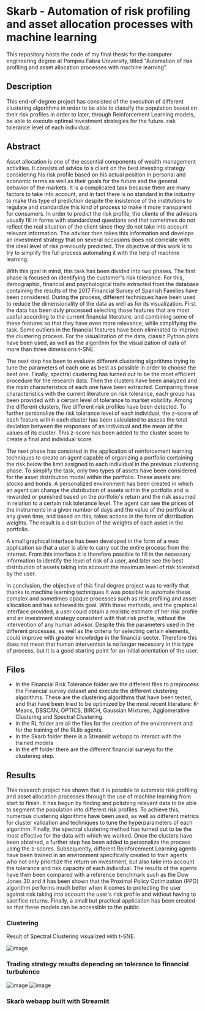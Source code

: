 # Skarb - Automation of risk profiling and asset allocation processes with machine learning
This repository hosts the code of my final thesis for the computer engineering degree at Pompeu Fabra University, titled "Automation of risk profiling and asset allocation processes with machine learning".


## Description
This end-of-degree project has consisted of the execution of different clustering algorithms in order to be able to classify the population based on their risk profiles in order to later, through Reinforcement Learning models, be able to execute optimal investment strategies for the future. risk tolerance level of each individual. 

## Abstract
Asset allocation is one of the essential components of wealth management activities. It consists of advice to a client on the best investing strategy considering his risk profile based on his actual position in personal and economic terms as well as their goals for the future and the general behavior of the markets. It is a complicated task because there are many factors to take into account, and in fact there is no standard in the industry to make this type of prediction despite the insistence of the institutions to regulate and standardize this kind of process to make it more transparent for consumers. In order to predict the risk profile, the clients of the advisors usually fill in forms with standardized questions and that sometimes do not reflect the real situation of the client since they do not take into account relevant information. The advisor then takes this information and develops an investment strategy that on several occasions does not correlate with the ideal level of risk previously predicted. The objective of this work is to try to simplify the full process automating it with the help of machine learning.

With this goal in mind, this task has been divided into two phases. The first phase is focused on identifying the customer's risk tolerance. For this, demographic, financial and psychological traits extracted from the database containing the results of the 2017 Financial Survey of Spanish Families have been considered. During the process, different techniques have been used to reduce the dimensionality of the data as well as for its visualization. First the data has been duly processed selecting those features that are most useful according to the current financial literature, and combining some of these features so that they have even more relevance, while simplifying the task. Some outliers in the financial features have been eliminated to improve the clustering process. For the visualization of the data, classic Python plots have been used, as well as the algorithm for the visualization of data of more than three dimensions t-SNE.

The next step has been to evaluate different clustering algorithms trying to tune the parameters of each one as best as possible in order to choose the best one. Finally, spectral clustering has turned out to be the most efficient procedure for the research data. Then the clusters have been analyzed and the main characteristics of each one have been extracted. Comparing these characteristics with the current literature on risk tolerance, each group has been provided with a certain level of tolerance to market volatility. Among the different clusters, five different risk profiles have been detected. To further personalize the risk tolerance level of each individual, the z-score of each feature within each cluster has been calculated to assess the total deviation between the responses of an individual and the mean of the values of its cluster. This z-score has been added to the cluster score to create a final and individual score.

The next phase has consisted in the application of reinforcement learning techniques to create an agent capable of organizing a portfolio containing the risk below the limit assigned to each individual in the previous clustering phase. To simplify the task, only two types of assets have been considered for the asset distribution model within the portfolio. These assets are: stocks and bonds. A personalized environment has been created in which an agent can change the distribution of assets within the portfolio and is rewarded or punished based on the portfolio's return and the risk assumed in relation to a certain risk tolerance level. The agent can see the prices of the instruments in a given number of days and the value of the portfolio at any given time, and based on this, takes actions in the form of distribution weights. The result is a distribution of the weights of each asset in the portfolio.

A small graphical interface has been developed in the form of a web application so that a user is able to carry out the entire process from the internet. From this interface it is therefore possible to fill in the necessary information to identify the level of risk of a user, and later see the best distribution of assets taking into account the maximum level of risk tolerated by the user.

In conclusion, the objective of this final degree project was to verify that thanks to machine learning techniques It was possible to automate these complex and sometimes opaque processes such as risk profiling and asset allocation and has achieved its goal. With these methods, and the graphical interface provided, a user could obtain a realistic estimate of her risk profile and an investment strategy consistent with that risk profile, without the intervention of any human advisor. Despite this the parameters used in the different processes, as well as the criteria for selecting certain elements, could improve with greater knowledge in the financial sector.  Therefore this does not mean that human intervention is no longer necessary in this type of process, but it is a good starting point for an initial orientation of the user.

## Files
- In the Financial Risk Tolerance folder are the different files to preprocess the Financial survey dataset and execute the different clustering algorithms. These are the clustering algorithms that have been tested, and that have been tried to be optimized by the most recent literature: K-Means, DBSCAN, OPTICS, BIRCH, Gaussian Mixtures, Agglomerative Clustering and Spectral Clustering.
- In the RL folder are all the files for the creation of the environment and for the training of the RLlib agents.
- In the Skarb folder there is a Streamlit webapp to interact with the trained models
- In the eff folder there are the different financial surveys for the clustering step.

## Results
This research project has shown that it is possible to automate risk profiling and asset allocation processes through the use of machine learning from start to finish. It has begun by finding and polishing relevant data to be able to segment the population into different risk profiles. To achieve this, numerous clustering algorithms have been used, as well as different metrics for cluster validation and techniques to tune the hyperparameters of each algorithm. Finally, the spectral clustering method has turned out to be the most effective for the data with which we worked. Once the clusters have been obtained, a further step has been added to personalize the process using the z-scores. Subsequently, different Reinforcement Learning agents have been trained in an environment specifically created to train agents who not only prioritize the return on investment, but also take into account the tolerance and risk capacity of each individual. The results of the agents have then been compared with a reference benchmark such as the Dow Jones 30 and it has been shown that the Proximal Policy Optimization (PPO) algorithm performs much better when it comes to protecting the user against risk taking into account the user's risk profile and without having to sacrifice returns. Finally, a small but practical application has been created so that these models can be accessible to the public.

### Clustering
Result of Spectral Clustering visualized with t-SNE.

![image](https://user-images.githubusercontent.com/92672883/179366789-5a87fa4a-c7c2-4016-a9cd-23240bd66629.png)

### Trading strategy results depending on tolerance to financial turbulence
![image](https://user-images.githubusercontent.com/92672883/179366823-bf56e782-22c2-4645-ab0c-cc837a0374e0.png)
![image](https://user-images.githubusercontent.com/92672883/179366828-63b1d455-d151-4f77-9e7e-8c14a04507df.png)

### Skarb webapp built with Streamlit



